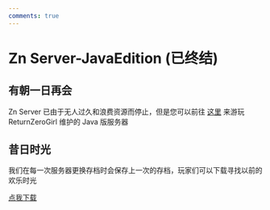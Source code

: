 ```yaml
---
comments: true
---
```


# Zn Server-JavaEdition (已终结)

## 有朝一日再会

Zn Server 已由于无人过久和浪费资源而停止，但是您可以前往 [这里](http://www.returnzerogirl.com/pages/rzgs/welcome/) 来游玩 ReturnZeroGirl 维护的 Java 版服务器

## 昔日时光

我们在每一次服务器更换存档时会保存上一次的存档，玩家们可以下载寻找以前的欢乐时光

[点我下载](http://file.returnzerogirl.top/znserverworld_archive)
